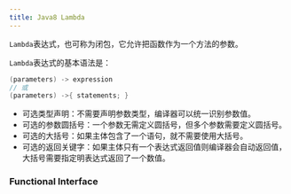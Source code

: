 ```yaml
---
title: Java8 Lambda
---
```


`Lambda`表达式，也可称为闭包，它允许把函数作为一个方法的参数。

`Lambda`表达式的基本语法是：

```java
(parameters) -> expression
// 或
(parameters) ->{ statements; }
```

- 可选类型声明：不需要声明参数类型，编译器可以统一识别参数值。
- 可选的参数圆括号：一个参数无需定义圆括号，但多个参数需要定义圆括号。
- 可选的大括号：如果主体包含了一个语句，就不需要使用大括号。
- 可选的返回关键字：如果主体只有一个表达式返回值则编译器会自动返回值，大括号需要指定明表达式返回了一个数值。

### Functional Interface

